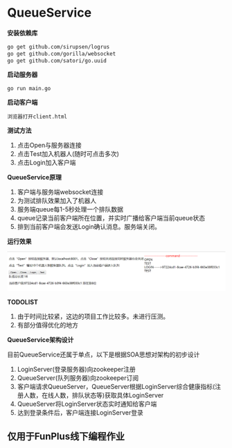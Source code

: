 # QueueService

**安装依赖库**

```
go get github.com/sirupsen/logrus
go get github.com/gorilla/websocket
go get github.com/satori/go.uuid
```

**启动服务器**

```
go run main.go
```

**启动客户端**

```
浏览器打开client.html
```

**测试方法**
1. 点击Open与服务器连接
1. 点击Test加入机器人(随时可点击多次)
1. 点击Login加入客户端

**QueueService原理**
1. 客户端与服务端websocket连接
2. 为测试排队效果加入了机器人
3. 服务端queue每1-5秒处理一个排队数据
4. queue记录当前客户端所在位置，并实时广播给客户端当前queue状态
5. 排到当前客户端会发送Login确认消息。服务端关闭。

**运行效果**

![image](https://github.com/dahanwang/QueueService/blob/master/20190330154343.png)

**TODOLIST**
1. 由于时间比较紧，这边的项目工作比较多。未进行压测。
1. 有部分值得优化的地方

**QueueService架构设计**

目前QueueService还属于单点，以下是根据SOA思想对架构的初步设计

1. LoginServer(登录服务器)向zookeeper注册
1. QueueServer(队列服务器)向zookeeper订阅
1. 客户端请求QueueServer，QueueServer根据LoginServer综合健康指标(注册人数，在线人数，排队状态等)获取具体LoginServer
1. QueueServer将LoginServer状态实时通知给客户端
1. 达到登录条件后，客户端连接LoginServer登录


## 仅用于FunPlus线下编程作业
